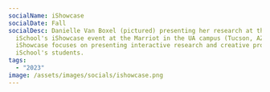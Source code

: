 ```yaml
---
socialName: iShowcase
socialDate: Fall
socialDesc: Danielle Van Boxel (pictured) presenting her research at the
  iSchool's iShowcase event at the Marriot in the UA campus (Tucson, AZ). The
  iShowcase focuses on presenting interactive research and creative projects by
  iSchool's students.
tags:
  - "2023"
image: /assets/images/socials/ishowcase.png
---
```

